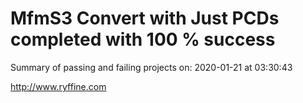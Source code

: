 # MfmS3 Convert with Just PCDs completed with 100 % success

Summary of passing and failing projects on: 2020-01-21 at 03:30:43

http://www.ryffine.com
